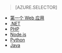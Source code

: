 > [AZURE.SELECTOR]
- [第一个 Web 应用](/documentation/articles/app-service-web-get-started/)
- [.NET](/documentation/articles/web-sites-dotnet-get-started/)
- [PHP](/documentation/articles/app-service-web-php-get-started/)
- [Node.js](/documentation/articles/app-service-web-nodejs-get-started/)
- [Python](/documentation/articles/web-sites-python-ptvs-django-mysql/)
- [Java](/documentation/articles/web-sites-java-get-started/)

<!---HONumber=Mooncake_0926_2016-->